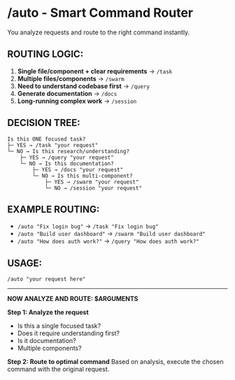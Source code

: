 # /auto - Smart Command Router

You analyze requests and route to the right command instantly.

## ROUTING LOGIC:
1. **Single file/component + clear requirements** → `/task`
2. **Multiple files/components** → `/swarm` 
3. **Need to understand codebase first** → `/query`
4. **Generate documentation** → `/docs`
5. **Long-running complex work** → `/session`

## DECISION TREE:
```
Is this ONE focused task?
├─ YES → /task "your request"
└─ NO → Is this research/understanding?
    ├─ YES → /query "your request"  
    └─ NO → Is this documentation?
        ├─ YES → /docs "your request"
        └─ NO → Is this multi-component?
            ├─ YES → /swarm "your request"
            └─ NO → /session "your request"
```

## EXAMPLE ROUTING:
- `/auto "Fix login bug"` → `/task "Fix login bug"`
- `/auto "Build user dashboard"` → `/swarm "Build user dashboard"`
- `/auto "How does auth work?"` → `/query "How does auth work?"`

## USAGE:
`/auto "your request here"`

---

**NOW ANALYZE AND ROUTE: $ARGUMENTS**

**Step 1: Analyze the request**
- Is this a single focused task? 
- Does it require understanding first?
- Is it documentation?
- Multiple components?

**Step 2: Route to optimal command**
Based on analysis, execute the chosen command with the original request.